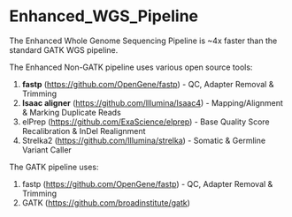 # Enhanced_WGS_Pipeline

The Enhanced Whole Genome Sequencing Pipeline is ~4x faster than the standard GATK WGS pipeline. 

The Enhanced Non-GATK pipeline uses various open source tools:
1. **fastp** (https://github.com/OpenGene/fastp) - QC, Adapter Removal & Trimming
2. **Isaac aligner** (https://github.com/Illumina/Isaac4) - Mapping/Alignment & Marking Duplicate Reads
3. elPrep (https://github.com/ExaScience/elprep) - Base Quality Score Recalibration & InDel Realignment
4. Strelka2 (https://github.com/Illumina/strelka) - Somatic & Germline Variant Caller

The GATK pipeline uses:
1. fastp (https://github.com/OpenGene/fastp) - QC, Adapter Removal & Trimming
2. GATK (https://github.com/broadinstitute/gatk)


